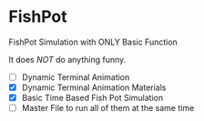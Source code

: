 # FishPot
FishPot Simulation with ONLY Basic Function

It does _*NOT*_ do anything funny.

- [ ] Dynamic Terminal Animation
- [x] Dynamic Terminal Animation Materials
- [x] Basic Time Based Fish Pot Simulation
- [ ] Master File to run all of them at the same time
